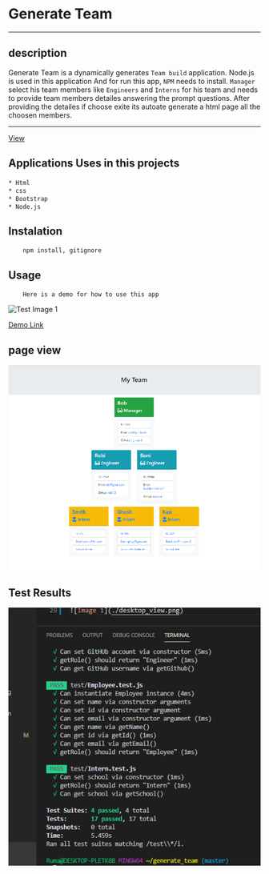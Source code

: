 # Generate Team
___
## description

Generate Team is a dynamically  generates ` Team build `   application. Node.js is used in this application And for run this app, ` NPM `  needs to install. ` Manager `  select his team members like ` Engineers ` and ` Interns ` for his team and needs to provide team members detailes answering the prompt questions. After providing the detailes if choose exite  its autoate generate a html page all the choosen members.
____
   [View](https://rumardas.github.io/generate_team/)

##  Applications Uses in this projects
    * Html
    * css
    * Bootstrap
    * Node.js

## Instalation 

        npm install, gitignore

## Usage
 
        Here is a demo for how to use this app

![Test Image 1](./assets/demo.gif) 

[Demo Link](https://drive.google.com/file/d/1PqGyyB_0aFpz0nCpkar_aOfLTUyggktc/view/)

## page view

![Page view](./assets/page_view.png)

## Test Results

![Test Result](./assets/test.png)